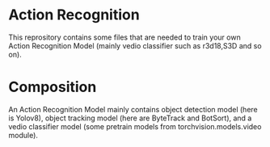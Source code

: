 # Action Recognition 
This reprository contains some files that are needed to train your own Action Recognition Model (mainly vedio classifier such as r3d18,S3D and so on).

# Composition

An Action Recognition Model mainly contains object detection model (here is Yolov8), object tracking model (here are ByteTrack and BotSort), and a 
vedio classifier model (some pretrain models from torchvision.models.video module).
